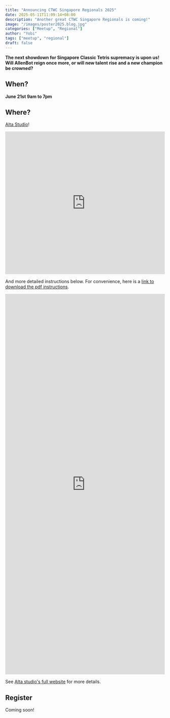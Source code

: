 ```yaml
---
title: "Announcing CTWC Singapore Regionals 2025"
date: 2025-05-11T11:09:14+08:00
description: "Another great CTWC Singapore Regionals is coming!"
image: "/images/poster2025.blog.jpg"
categories: ["Meetup", "Regional"]
author: "Yobi"
tags: ["meetup", "regional"]
draft: false
---
```


**The next showdown for Singapore Classic Tetris supremacy is upon us! Will AllenBot reign once more, or will new talent rise and a new champion be crowned?**

## When?

**June 21st 9am to 7pm**

## Where?

[Alta Studio](https://www.alta.sg/)!

<iframe src="https://www.google.com/maps/embed?pb=!1m18!1m12!1m3!1d3988.7608635234906!2d103.86280417732203!3d1.3191736986683187!2m3!1f0!2f0!3f0!3m2!1i1024!2i768!4f13.1!3m3!1m2!1s0x31da19d2fbfc2f79%3A0x14eb038e2e2eb950!2sAlta%20Studio!5e0!3m2!1sen!2ssg!4v1746947525616!5m2!1sen!2ssg" width="100%" height="450" style="border:0;" allowfullscreen="true" loading="lazy" referrerpolicy="no-referrer-when-downgrade"></iframe>

<p>And more detailed instructions below. For convenience, here is a <a href="/resources/Alta-Studio-Directions.pdf" download>link to download the pdf instructions</a>.</p>

<iframe src="https://mozilla.github.io/pdf.js/web/viewer.html?file=https://yourdomain.com/resources/your.pdf" width="100%" height="1200" style="border:0;" allowfullscreen="true" loading="lazy" referrerpolicy="no-referrer-when-downgrade"></iframe>


See [Alta studio's full website](https://www.alta.sg/) for more details.

## Register

Coming soon!
